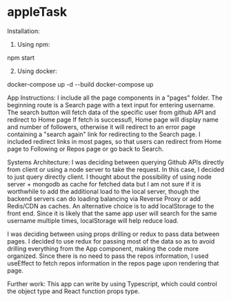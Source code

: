 # appleTask

Installation:

1. Using npm:

npm start

2. Using docker:

docker-compose up -d --build
docker-compose up

App Instructions:
I include all the page components in a "pages" folder.
The beginning route is a Search page with a text input for entering username. The search button will fetch data of the specific user from github API and redirect to Home page
If fetch is successufl, Home page will display name and number of followers, otherwise it will redirect to an error page containing a "search again" link for redirecting to the Search page.
I included redirect links in most pages, so that users can redirect from Home page to Following or Repos page or go back to Search.

Systems Architecture:
I was deciding between querying Github APIs directly from client or using a node server to take the request. In this case, I decided to just query directly client.
I thought about the possibility of using node server + mongodb as cache for fetched data but I am not sure if it is worthwhile to add the additional load to the local server, though the backend servers can do loading balancing via Reverse Proxy or add Redis/CDN as caches. An alternative choice is to add localStorage to the front end. Since it is likely that the same app user will search for the same username multiple times, localStorage will help reduce load.

I was deciding between using props drilling or redux to pass data between pages. I decided to use redux for passing most of the data so as to avoid drilling everything from the App component, making the code more organized. Since there is no need to pass the repos information, I used useEffect to fetch repos information in the repos page upon rendering that page.

Further work:
This app can write by using Typescript, which could control the object type and React function props type.
